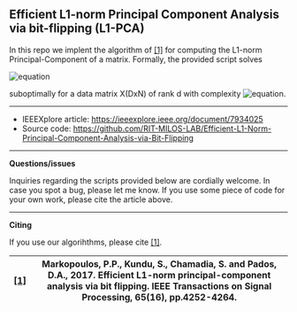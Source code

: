 ## Efficient L1-norm Principal Component Analysis via bit-flipping (L1-PCA)

In this repo we implent the algorithm of [[1]](https://ieeexplore.ieee.org/document/7934025) for computing the L1-norm Principal-Component of a matrix. 
Formally, the provided script solves 

![equation](https://latex.codecogs.com/svg.image?\mathbf{Q}_{L1}&space;=&space;\underset{\mathbf{Q}&space;\in&space;\mathbb{R}^{D\times&space;K},&space;\mathbf{Q}^T\mathbf{Q}&space;=&space;\mathbf{I}_{K}&space;}{\rm&space;argmax}&space;||\mathbf{Q}^T&space;\mathbf{X}||_{1,1})

suboptimally for a data matrix X(DxN) of rank d with complexity ![equation](https://latex.codecogs.com/svg.image?\mathcal{O}[ND{\rm&space;min}(ND)&plus;N^2K^2(K^2&plus;d)]).

---
* IEEEXplore article: https://ieeexplore.ieee.org/document/7934025
* Source code: https://github.com/RIT-MILOS-LAB/Efficient-L1-Norm-Principal-Component-Analysis-via-Bit-Flipping
---
**Questions/issues**

Inquiries regarding the scripts provided below are cordially welcome. In case you spot a bug, please let me know. If you use some piece of code for your own work, please cite the article above.

---
**Citing**

If you use our algorihthms, please cite [[1]](https://ieeexplore.ieee.org/document/7934025).

|[[1]](https://ieeexplore.ieee.org/document/7934025)|Markopoulos, P.P., Kundu, S., Chamadia, S. and Pados, D.A., 2017. Efficient L1-norm principal-component analysis via bit flipping. IEEE Transactions on Signal Processing, 65(16), pp.4252-4264.|
|-----|--------|
